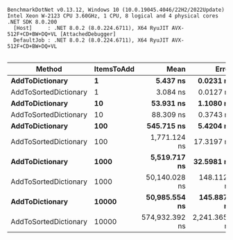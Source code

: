 ```

BenchmarkDotNet v0.13.12, Windows 10 (10.0.19045.4046/22H2/2022Update)
Intel Xeon W-2123 CPU 3.60GHz, 1 CPU, 8 logical and 4 physical cores
.NET SDK 8.0.200
  [Host]     : .NET 8.0.2 (8.0.224.6711), X64 RyuJIT AVX-512F+CD+BW+DQ+VL [AttachedDebugger]
  DefaultJob : .NET 8.0.2 (8.0.224.6711), X64 RyuJIT AVX-512F+CD+BW+DQ+VL


```
| Method                | ItemsToAdd | Mean           | Error         | StdDev        |
|---------------------- |----------- |---------------:|--------------:|--------------:|
| **AddToDictionary**       | **1**          |       **5.437 ns** |     **0.0231 ns** |     **0.0205 ns** |
| AddToSortedDictionary | 1          |       3.084 ns |     0.0127 ns |     0.0113 ns |
| **AddToDictionary**       | **10**         |      **53.931 ns** |     **1.1080 ns** |     **1.2316 ns** |
| AddToSortedDictionary | 10         |      88.309 ns |     0.3743 ns |     0.3126 ns |
| **AddToDictionary**       | **100**        |     **545.715 ns** |     **5.4204 ns** |     **5.0703 ns** |
| AddToSortedDictionary | 100        |   1,771.124 ns |    17.3197 ns |    15.3535 ns |
| **AddToDictionary**       | **1000**       |   **5,519.717 ns** |    **32.5981 ns** |    **28.8974 ns** |
| AddToSortedDictionary | 1000       |  50,140.028 ns |   148.1125 ns |   138.5445 ns |
| **AddToDictionary**       | **10000**      |  **50,985.554 ns** |   **145.8878 ns** |   **136.4635 ns** |
| AddToSortedDictionary | 10000      | 574,932.392 ns | 2,241.3650 ns | 1,871.6413 ns |
